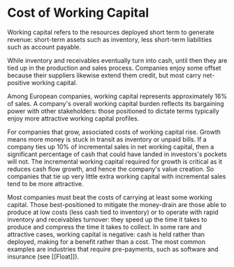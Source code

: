 # Cost of Working Capital
Working capital refers to the resources deployed short term to generate revenue: short-term assets such as inventory, less short-term liabilities such as account payable.

While inventory and receivables eventually turn into cash, until then they are tied up in the production and sales process. Companies enjoy some offset because their suppliers likewise extend them credit, but most carry net-positive working capital.

Among European companies, working capital represents approximately 16% of sales. A company's overall working capital burden reflects its bargaining power with other stakeholders: those positioned to dictate terms typically enjoy more attractive working capital profiles.

For companies that grow, associated costs of working capital rise. Growth means more money is stuck in transit as inventory or unpaid bills. If a company ties up 10% of incremental sales in net working capital, then a significant percentage of cash that could have landed in investors's pockets will not. The incremental working capital required for growth is critical as it reduces cash flow growth, and hence the company's value creation. So companies that tie up very little extra working capital with incremental sales tend to be more attractive.

Most companies must beat the costs of carrying at least some working capital. Those best-positioned to mitigate the money-drain are those able to produce at low costs (less cash tied to inventory) or to operate with rapid inventory and receivables turnover: they speed up the time it takes to produce and compress the time it takes to collect. In some rare and attractive cases, working capital is negative: cash is held rather than deployed, making for a benefit rather than a cost. The most common examples are industries that require pre-payments, such as software and insurance (see [[Float]]).